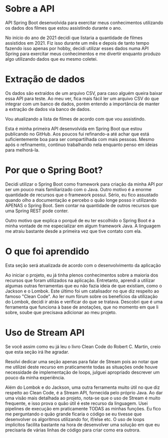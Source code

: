 # Sobre a API
API Spring Boot desenvolvida para exercitar meus conhecimentos utilizando os dados dos filmes que estou assistindo durante o ano.

No início do ano de 2021 decidi que listaria a quantidade de filmes assistidos em 2021. Fiz isso durante um mês e depois de tanto tempo fazendo isso apenas por hobby, decidi utilizar esses dados numa API Spring para exercitar meus conhecimentos e me divertir enquanto produzo algo utilizando dados que eu mesmo coletei.

# Extração de dados
Os dados são extraídos de um arquivo CSV, para caso alguém queira baixar essa API para teste. Ao meu ver, fica mais fácil ler um arquivo CSV do que integrar com um banco de dados, porém entendo a importância de manter a extração de dados via banco de dados.

Vou atualizando a lista de filmes de acordo com que vou assistindo.

Esta é minha primeira API desenvolvida em Spring Boot que estou publicando no GitHub. Aos poucos fui refinando-a até achar que está suficientemente boa para ser compartilhada com mais pessoas. Mesmo após o refinamento, continuo trabalhando nela enquanto penso em ideias para melhorá-la.

# Por que o Spring Boot?
Decidi utilizar o Spring Boot como framework para criação da minha API por ser um pouco mais familiarizado com o Java. Outro motivo é a enorme quantidade de recursos que o framework possui. Sério, eu fico assustado quando olho a documentação e percebo o quão longe posso ir utilizando APENAS o Spring Boot. Sem contar na quantidade de outros recursos que uma Spring REST pode conter.

Outro motivo que explica o porquê de eu ter escolhido o Spring Boot é a minha vontade de me especializar em algum framework Java. A linguagem me atraiu bastante desde a primeira vez que tive contato com ela.

# O que foi aprendido
Esta seção será atualizada de acordo com o desenvolvimento da aplicação

Ao iniciar o projeto, eu já tinha plenos conhecimentos sobre a maioria dos recursos que foram utilizados na aplicação. Entretanto, aprendi a utilizar algumas outras ferramentas que eu não fazia ideia de que existiam, como o Jackson e o Lombok. Este último foi um catalisador no que diz respeito ao famoso "Clean Code". Ao ler num fórum sobre os benefícios da utilização do Lombok, decidi ir atrás e verificar do que se tratava. Descobri que é uma ferramenta que funciona à base de anotações, que no momento em que li sobre, soube que precisava adicionar ao meu projeto.

# Uso de Stream API

Se você assim como eu já leu o livro Clean Code do Robert C. Martin, creio que esta seção irá lhe agradar.

Resolvi dedicar uma seção apenas para falar de Stream pois ao notar que me utilizei deste recurso em praticamente todas as situações onde houve necessidade de implementação de loops, julguei apropriado descrever um pouco da minha experiência.

Além do Lombok e do Jackson, uma outra ferramenta muito útil no que diz respeito ao Clean Code, é a Stream API, fornecida pelo próprio Java. Ao dar uma visão mais detalhada ao projeto, nota-se que o uso de Stream é muito frequente, e isso prova o quão útil é este recurso da linguagem. Usei pipelines de execução em praticamente TODAS as minhas funções. Eu fico me perguntando o quão grande ficaria o código se eu tivesse que desenvolver os algoritmos utilizando for, if/else etc. O uso de loops implícitos facilita bastante na hora de desenvolver uma solução em que eu precisaria de várias linhas de código para criar como era outrora.